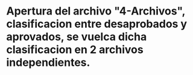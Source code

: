 # Apertura del archivo "4-Archivos", clasificacion entre desaprobados y aprovados, se vuelca dicha clasificacion en 2 archivos independientes.
